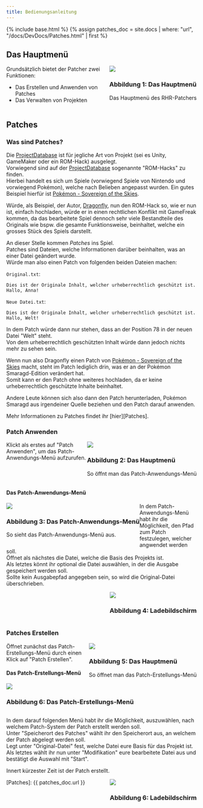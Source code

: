 ```yaml
---
title: Bedienungsanleitung
---
```

{% include base.html %}
{% assign patches_doc = site.docs | where: "url", "/docs/DevDocs/Patches.html" | first %}
## Das Hauptmenü

<div style="float: right; ">
    <div class="thumbnail">
        <img src="{{ base }}/assets/images/Manual/Manual/MainMenu.png" />
        <div class="caption">
            <h3>Abbildung 1: Das Hauptmenü</h3>
            <p>
                Das Hauptmenü des RHR-Patchers
            </p>
        </div>
    </div>
</div>

Grundsätzlich bietet der Patcher zwei Funktionen:

  * Das Erstellen und Anwenden von Patches
  * Das Verwalten von Projekten

<div style="clear: both; "></div>

## Patches

### Was sind Patches?

Die [ProjectDatabase] ist für jegliche Art von Projekt (sei es Unity, GameMaker oder ein ROM-Hack) ausgelegt.  
Vorwiegend sind auf der [ProjectDatabase] sogenannte "ROM-Hacks" zu finden.  
Hierbei handelt es sich um Spiele (vorwiegend Spiele von Nintendo und vorwiegend Pokémon),
welche nach Belieben angepasst wurden. Ein gutes Beispiel hierfür ist [Pokémon - Sovereign of the Skies].

Würde, als Beispiel, der Autor, [Dragonfly], nun den ROM-Hack so, wie er nun ist, einfach hochladen,
würde er in einen rechtlichen Konflikt mit GameFreak kommen,
da das bearbeitete Spiel dennoch sehr viele Bestandteile des Originals
wie bspw. die gesamte Funktionsweise, beinhaltet, welche ein grosses Stück des Spiels darstellt.

An dieser Stelle kommen _Patches_ ins Spiel.  
Patches sind Dateien, welche Informationen darüber beinhalten, was an einer Datei geändert wurde.  
Würde man also einen Patch von folgenden beiden Dateien machen:

`Original.txt`:

```
Dies ist der Originale Inhalt, welcher urheberrechtlich geschützt ist.
Hallo, Anna!
```

`Neue Datei.txt`:

```
Dies ist der Originale Inhalt, welcher urheberrechtlich geschützt ist.
Hallo, Welt!
```

In dem Patch würde dann nur stehen, dass an der Position 78 in der neuen Datei "Welt" steht.  
Von dem urheberrechtlich geschützten Inhalt würde dann jedoch nichts mehr zu sehen sein.

Wenn nun also Dragonfly einen Patch von [Pokémon - Sovereign of the Skies] macht,
steht im Patch lediglich drin, was er an der Pokémon Smaragd-Edition verändert hat.  
Somit kann er den Patch ohne weiteres hochladen, da er keine urheberrechtlich geschützte Inhalte beinhaltet.

Andere Leute können sich also dann den Patch herunterladen,
Pokémon Smaragd aus irgendeiner Quelle beziehen und den Patch darauf anwenden.

Mehr Informationen zu Patches findet ihr [hier][Patches].

### Patch Anwenden

<div style="float: right; ">
    <div class="thumbnail">
        <img src="{{ base }}/assets/images/Manual/Manual/PatchApplication.png" />
        <div class="caption">
            <h3>Abbildung 2: Das Hauptmenü</h3>
            <p>
                So öffnt man das Patch-Anwendungs-Menü
            </p>
        </div>
    </div>
</div>

Klickt als erstes auf "Patch Anwenden", um das Patch-Anwendungs-Menü aufzurufen.

<div style="clear: both; "></div>

#### Das Patch-Anwendungs-Menü

<div style="float: left; ">
    <div class="thumbnail">
        <img src="{{ base }}/assets/images/Manual/Manual/PatchApplicationMenu.png" />
        <div class="caption">
            <h3>Abbildung 3: Das Patch-Anwendungs-Menü</h3>
            <p>
                So sieht das Patch-Anwendungs-Menü aus.
            </p>
        </div>
    </div>
</div>

In dem Patch-Anwendungs-Menü habt ihr die Möglichkeit, den Pfad zum Patch festzulegen,
welcher angwendet werden soll.  
Öffnet als nächstes die Datei, welche die Basis des Projekts ist.  
Als letztes könnt ihr optional die Datei auswählen, in der die Ausgabe gespeichert werden soll.  
Sollte kein Ausgabepfad angegeben sein, so wird die Original-Datei überschrieben.

<div style="float: right; ">
    <div class="thumbnail">
        <img src="{{ base }}/assets/images/Manual/Manual/PatchApplicationFinished.png" />
        <div class="caption">
            <h3>Abbildung 4: Ladebildschirm</h3>
        </div>
    </div>
</div>

<div style="clear: both; "></div>

### Patches Erstellen

<div style="float: right; ">
    <div class="thumbnail">
        <img src="{{ base }}/assets/images/Manual/Manual/PatchCreation.png" />
        <div class="caption">
            <h3>Abbildung 5: Das Hauptmenü</h3>
            <p>
                So öffnet man das Patch-Erstellungs-Menü
            </p>
        </div>
    </div>
</div>

Öffnet zunächst das Patch-Erstellungs-Menü durch einen Klick auf "Patch Erstellen".

#### Das Patch-Erstellungs-Menü

<div style="float: left; ">
    <div class="thumbnail">
        <img src="{{ base }}/assets/images/Manual/Manual/PatchCreationMenu.png" />
        <div class="caption">
            <h3>Abbildung 6: Das Patch-Erstellungs-Menü</h3>
        </div>
    </div>
</div>
<div style="clear: both; "></div>

In dem darauf folgenden Menü habt ihr die Möglichkeit, auszuwählen, nach welchem Patch-System der Patch erstellt werden soll.  
Unter "Speicherort des Patches" wählt ihr den Speicherort aus, an welchem der Patch abgelegt werden soll.  
Legt unter "Original-Datei" fest, welche Datei eure Basis für das Projekt ist.  
Als letztes wählt ihr nun unter "Modifikation" eure bearbeitete Datei aus und bestätigt die Auswahl mit "Start".

Innert kürzester Zeit ist der Patch erstellt.  

<div style="float: right; ">
    <div class="thumbnail">
        <img src="{{ base }}/assets/images/Manual/Manual/PatchCreationFinished.png" />
        <div class="caption">
            <h3>Abbildung 6: Ladebildschirm</h3>
        </div>
    </div>
</div>


<!--- References -->
[ProjectDatabase]:                  https://rhrpatcher.romresources.net/?Home
[RomHackersResources]:              https://board.romresources.net/
[Pokémon - Sovereign of the Skies]: https://rhrpatcher.romresources.net/?Projects&ID=1
[Dragonfly]:                        https://rhrpatcher.romresources.net/?Users&Name=Dragonfly
[Patches]:                          {{ patches_doc.url }}